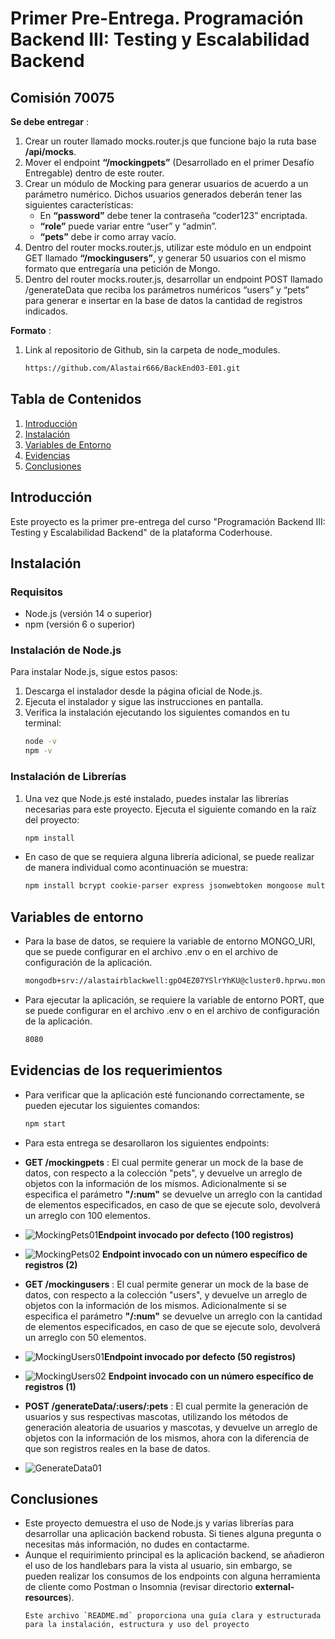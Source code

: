 # Primer Pre-Entrega. Programación Backend III: Testing y Escalabilidad Backend

## Comisión 70075

**Se debe entregar** : 
1. Crear un router llamado mocks.router.js que funcione bajo la ruta base **/api/mocks**.
2. Mover el endpoint **“/mockingpets”** (Desarrollado en el primer Desafío Entregable) dentro de este router.
3. Crear un módulo de Mocking para generar usuarios de acuerdo a un parámetro numérico. Dichos usuarios generados deberán tener las siguientes características:
    - En **“password”** debe tener la contraseña “coder123” encriptada.
    - **“role”** puede variar entre “user” y “admin”.
    - **“pets”** debe ir como array vacío.
4. Dentro del router mocks.router.js, utilizar este módulo en un endpoint GET llamado **“/mockingusers”**, y generar 50 usuarios con el mismo formato que entregaría una petición de Mongo.
5. Dentro del router mocks.router.js, desarrollar un endpoint POST llamado /generateData que reciba los parámetros numéricos “users” y “pets” para generar e insertar en la base de datos la cantidad de registros indicados.

**Formato** : 
1. Link al repositorio de Github, sin la carpeta de node_modules.
    ```sh
    https://github.com/Alastair666/BackEnd03-E01.git

## Tabla de Contenidos
1. [Introducción](#introducción)
2. [Instalación](#instalación)
3. [Variables de Entorno](#variables-de-entorno)
4. [Evidencias](#evidencias)
5. [Conclusiones](#conclusiones)

## Introducción
Este proyecto es la primer pre-entrega del curso "Programación Backend III: Testing y Escalabilidad Backend" de la plataforma Coderhouse.

## Instalación

### Requisitos
- Node.js (versión 14 o superior)
- npm (versión 6 o superior)

### Instalación de Node.js
Para instalar Node.js, sigue estos pasos:

1. Descarga el instalador desde la página oficial de Node.js.
2. Ejecuta el instalador y sigue las instrucciones en pantalla.
3. Verifica la instalación ejecutando los siguientes comandos en tu terminal:
   ```bash
   node -v
   npm -v

### Instalación de Librerías
1. Una vez que Node.js esté instalado, puedes instalar las librerías necesarias para este proyecto. Ejecuta el siguiente comando en la raíz del proyecto:
    ```sh
    npm install
- En caso de  que se requiera alguna librería adicional, se puede realizar de manera individual como acontinuación se muestra:
    ```sh
    npm install bcrypt cookie-parser express jsonwebtoken mongoose multer supertest

## Variables de entorno
- Para la base de datos, se requiere la variable de entorno MONGO_URI, que se puede configurar en el archivo .env o en el archivo de configuración de la aplicación.
    ```sh
    mongodb+srv://alastairblackwell:gpO4EZ07YSlrYhKU@cluster0.hprwu.mongodb.net/
- Para ejecutar la aplicación, se requiere la variable de entorno PORT, que se puede configurar en el archivo .env o en el archivo de configuración de la aplicación.
    ```sh
    8080

## Evidencias de los requerimientos
- Para verificar que la aplicación esté funcionando correctamente, se pueden ejecutar los siguientes comandos:
    ````sh
    npm start
- Para esta entrega se desarollaron los siguientes endpoints:
- **GET /mockingpets** : El cual permite generar un mock de la base de datos, con respecto a la colección "pets", y devuelve un arreglo de objetos con la información de los mismos. Adicionalmente si se especifica el parámetro **"/:num"** se devuelve un arreglo con la cantidad de elementos especificados, en caso de que se ejecute solo, devolverá un arreglo con 100 elementos.
- ![MockingPets01](./img/mockingpets01.jpg)**Endpoint invocado por defecto (100 registros)**
- ![MockingPets02](./img/mockingpets02.jpg) **Endpoint invocado con un número específico de registros (2)**

- **GET /mockingusers** : El cual permite generar un mock de la base de datos, con respecto a la colección "users", y devuelve un arreglo de objetos con la información de los mismos. Adicionalmente si se especifica el parámetro **"/:num"** se devuelve un arreglo con la cantidad de elementos especificados, en caso de que se ejecute solo, devolverá un arreglo con 50 elementos.
- ![MockingUsers01](./img/mockingusers01.jpg)**Endpoint invocado por defecto (50 registros)**
- ![MockingUsers02](./img/mockingusers02.jpg) **Endpoint invocado con un número específico de registros (1)**

- **POST /generateData/:users/:pets** : El cual permite la generación de usuarios y sus respectivas mascotas, utilizando los métodos de generación aleatoria de usuarios y mascotas, y devuelve un arreglo de objetos con la información de los mismos, ahora con la diferencia de que son registros reales en la base de datos.
- ![GenerateData01](./img/generateData01.jpg)

## Conclusiones
- Este proyecto demuestra el uso de Node.js y varias librerías para desarrollar una aplicación backend robusta. Si tienes alguna pregunta o necesitas más información, no dudes en contactarme.
- Aunque el requirimiento principal es la aplicación backend, se añadieron el uso de los handlebars para la vista al usuario, sin embargo, se pueden realizar los consumos de los endpoints con alguna herramienta  de cliente como Postman o Insomnia (revisar directorio **external-resources**).
    ```
    Este archivo `README.md` proporciona una guía clara y estructurada para la instalación, estructura y uso del proyecto